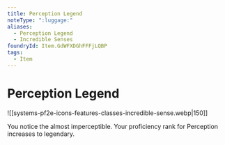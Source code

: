 ```yaml
---
title: Perception Legend
noteType: ":luggage:"
aliases:
  - Perception Legend
  - Incredible Senses
foundryId: Item.GdWFXDGhFFFjLQBP
tags:
  - Item
---
```


# Perception Legend
![[systems-pf2e-icons-features-classes-incredible-sense.webp|150]]

You notice the almost imperceptible. Your proficiency rank for Perception increases to legendary.
